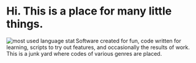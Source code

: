 <h1>Hi. This is a place for many little things.</h1>

<img src="https://github-readme-stats.vercel.app/api/top-langs/?layout=compact&private=false&username=strvworks&theme=radical&langs_count=10&hide=c" alt="most used language stat" align="left">

<p>Software created for fun, code written for learning, scripts to try out features, and occasionally the results of work.
This is a junk yard where codes of various genres are placed.</p>


<!--
**strvworks/strvworks** is a ✨ _special_ ✨ repository because its `README.md` (this file) appears on your GitHub profile.

Here are some ideas to get you started:

- 🔭 I’m currently working on ...
- 🌱 I’m currently learning ...
- 👯 I’m looking to collaborate on ...
- 🤔 I’m looking for help with ...
- 💬 Ask me about ...
- 📫 How to reach me: ...
- 😄 Pronouns: ...
- ⚡ Fun fact: ...
-->
